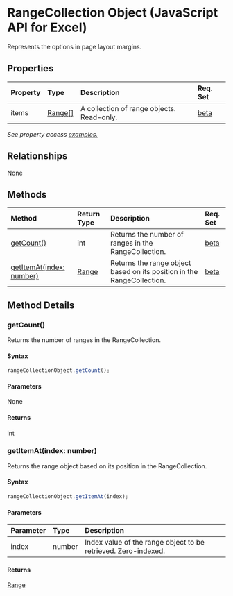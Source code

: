 # RangeCollection Object (JavaScript API for Excel)

Represents the options in page layout margins.

## Properties

| Property	   | Type	|Description| Req. Set|
|:---------------|:--------|:----------|:----|
|items|[Range[]](range.md)|A collection of range objects. Read-only.|[beta](../requirement-sets/excel-api-requirement-sets.md)|

_See property access [examples.](#property-access-examples)_

## Relationships
None


## Methods

| Method		   | Return Type	|Description| Req. Set|
|:---------------|:--------|:----------|:----|
|[getCount()](#getcount)|int|Returns the number of ranges in the RangeCollection.|[beta](../requirement-sets/excel-api-requirement-sets.md)|
|[getItemAt(index: number)](#getitematindex-number)|[Range](range.md)|Returns the range object based on its position in the RangeCollection.|[beta](../requirement-sets/excel-api-requirement-sets.md)|

## Method Details


### getCount()
Returns the number of ranges in the RangeCollection.

#### Syntax
```js
rangeCollectionObject.getCount();
```

#### Parameters
None

#### Returns
int

### getItemAt(index: number)
Returns the range object based on its position in the RangeCollection.

#### Syntax
```js
rangeCollectionObject.getItemAt(index);
```

#### Parameters
| Parameter	   | Type	|Description|
|:---------------|:--------|:----------|
|index|number|Index value of the range object to be retrieved. Zero-indexed.|

#### Returns
[Range](range.md)
